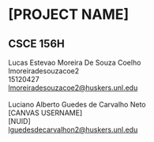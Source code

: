 # [PROJECT NAME]
## CSCE 156H

Lucas Estevao Moreira De Souza Coelho\
lmoreiradesouzacoe2\
15120427\
lmoreiradesouzacoe2@huskers.unl.edu\
\
Luciano Alberto Guedes de Carvalho Neto\
[CANVAS USERNAME]\
[NUID]\
lguedesdecarvalhon2@huskers.unl.edu